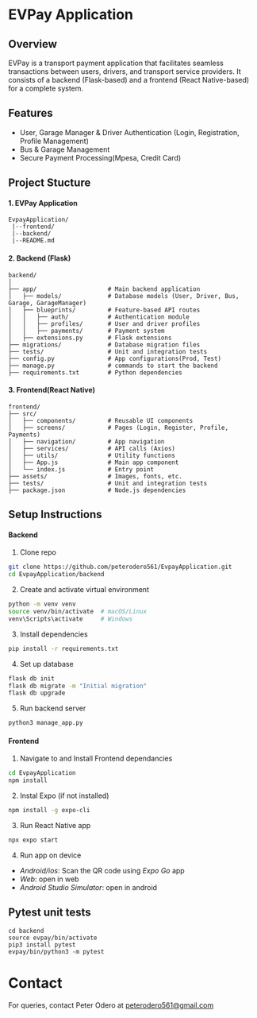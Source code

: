 # EVPay Application

## Overview


EVPay is a transport payment application that facilitates seamless transactions between users, drivers, and transport service providers. It consists of a backend (Flask-based) and a frontend (React Native-based) for a complete system.

## Features 

- User, Garage Manager & Driver Authentication (Login, Registration, Profile Management)
- Bus & Garage Management
- Secure Payment Processing(Mpesa, Credit Card)

## Project Stucture

#### 1. EVPay Application
```
EvpayApplication/
 |--frontend/
 |--backend/
 |--README.md
```

#### 2. Backend (Flask)

```
backend/
│
├── app/                    # Main backend application
│   ├── models/             # Database models (User, Driver, Bus, Garage, GarageManager)
│   ├── blueprints/         # Feature-based API routes
│   │   ├── auth/           # Authentication module
│   │   ├── profiles/       # User and driver profiles
│   │   ├── payments/       # Payment system
│   ├── extensions.py       # Flask extensions
├── migrations/             # Database migration files
├── tests/                  # Unit and integration tests
├── config.py               # App configurations(Prod, Test)
├── manage.py               # commands to start the backend
├── requirements.txt        # Python dependencies
```

#### 3. Frontend(React Native)

```
frontend/
├── src/
│   ├── components/         # Reusable UI components
│   ├── screens/            # Pages (Login, Register, Profile, Payments)
│   ├── navigation/         # App navigation
│   ├── services/           # API calls (Axios)
│   ├── utils/              # Utility functions
│   ├── App.js              # Main app component
│   └── index.js            # Entry point
├── assets/                 # Images, fonts, etc.
├── tests/                  # Unit and integration tests
├── package.json            # Node.js dependencies
```

## Setup Instructions 
#### Backend
1. Clone repo
``` sh
git clone https://github.com/peterodero561/EvpayApplication.git
cd EvpayApplication/backend
```

2. Create and activate virtual environment
```sh
python -m venv venv
source venv/bin/activate  # macOS/Linux
venv\Scripts\activate     # Windows
```

3. Install dependencies
```sh
pip install -r requirements.txt
```

4. Set up database
```sh
flask db init
flask db migrate -m "Initial migration"
flask db upgrade
```

5. Run backend server
```sh
python3 manage_app.py
```


#### Frontend
1. Navigate to and Install Frontend dependancies
```sh
cd EvpayApplication
npm install
```

2. Instal Expo (if not installed)
```sh
npm install -g expo-cli
```

3. Run React Native app
```sh
npx expo start 
```

4. Run app on device
- *Android/ios*: Scan the QR code using *Expo Go* app
- *Web*: open in web
- *Android Studio Simulator*: open in android


## Pytest unit tests
```
cd backend
source evpay/bin/activate
pip3 install pytest
evpay/bin/python3 -m pytest
```
# Contact
For queries, contact Peter Odero at peterodero561@gmail.com
